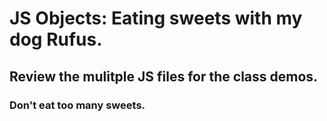 # JS Objects: Eating sweets with my dog Rufus.

## Review the mulitple JS files for the class demos.

### Don't eat too many sweets.